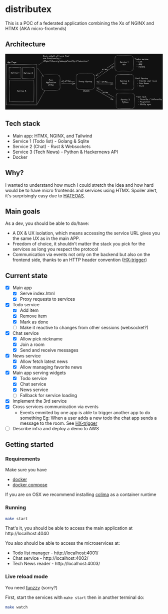 # distributex

This is a POC of a federated application combining the Xs of NGINX and HTMX (AKA micro-frontends)

## Architecture

![Architecture](/architecture.png?raw=true "architecture diagram")

## Tech stack

 - Main app: HTMX, NGINX, and Tailwind
 - Service 1 (Todo list) - Golang & Sqlite
 - Service 2 (Chat) - Rust & Websockets
 - Service 3 (Tech News) - Python & Hackernews API
 - Docker 
 
## Why?

I wanted to understand how much I could stretch the idea and how hard would be to have micro frontends and services using 
HTMX. Spoiler alert, it's surprisingly easy due to [HATEOAS](https://htmx.org/essays/hateoas/).

## Main goals

As a dev, you should be able to do/have:

 - A DX & UX isolation, which means accessing the service URL gives you the same UX as in the main APP.
 - Freedom of choice, it shouldn't matter the stack you pick for the services as long you respect the protocol
 - Communication via events not only on the backend but also on the frontend side, thanks to an HTTP header convention ([HX-trigger](https://htmx.org/headers/hx-trigger/))

## Current state

 - [x] Main app
   - [x] Serve index.html 
   - [x] Proxy requests to services
 - [x] Todo service
   - [x] Add item
   - [x] Remove item
   - [x] Mark as done
   - [ ] Make it reactive to changes from other sessions (websocket?)
 - [x] Chat service 
   - [x] Allow pick nickname
   - [x] Join a room
   - [x] Send and receive messages
 - [x] News service
   - [x] Allow fetch latest news
   - [x] Allow managing favorite news
 - [x] Main app serving widgets
   - [x] Todo service
   - [x] Chat service
   - [x] News service
   - [ ] Fallback for service loading
 - [x] Implement the 3rd service 
 - [x] Cross services communication via events
   - Events emmited by one app is able to trigger another app to do something
     Eg: When a user adds a new todo the chat app sends a message to the room.
     See [HX-trigger](https://htmx.org/headers/hx-trigger/)
 - [ ] Describe infra and deploy a demo to AWS

## Getting started

### Requirements

Make sure you have 
 - [docker](https://docs.docker.com/engine/install/)
 - [docker compose](https://docs.docker.com/compose/install/)

If you are on OSX we recommend installing [colima](https://github.com/abiosoft/colima) as a container runtime

### Running

```bash
make start
```

That's it, you should be able to access the main application at http://localhost:4040

You also should be able to access the microservices at:
  - Todo list manager - http://localhost:4001/
  - Chat service - http://localhost:4002/
  - Tech News reader - http://localhost:4003/

### Live reload mode

You need [funzzy](https://github.com/cristianoliveira/funzzy) (sorry?)

First, start the services with `make start` then in another terminal do:

```bash
make watch
```
